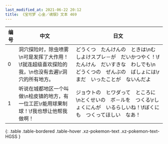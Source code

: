 ```yaml
---
last_modified_at: 2021-06-22 20:12
title: 《宝可梦 心金／魂银》文本 469
---
```

| 编号 | 中文 | 日文 |
| ---- | ---- | ---- |
| 0 | 洞穴探险时，除虫喷雾\n可是发挥了大作用！\f就连超级喜欢探险的我，\n也没有去遍\r洞穴的所有地方。 | どうくつ　たんけんの　ときは\nむしよけスプレ－が　だいかつやく！\fたんけん　だいすきな　わしでも\nどうくつの　ぜんぶの　ばしょには\rまだ　いったことが　ないんだよ |
| 1 | 听说在城都地区一个叫做\n桧皮镇的地方，有一位工匠\r能用球果制球！\f我也想让他帮我做啊！ | ジョウトの　ヒワダって　ところに\nとくせいの　ボ－ルを　つくる\rしょくにんが　いるらしいね！\fぼくにも　つくってほしい　なあ！ |
{: .table .table-bordered .table-hover .xz-pokemon-text .xz-pokemon-text-HGSS }